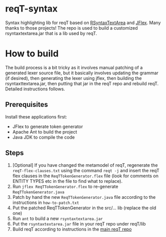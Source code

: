 reqT-syntax
==============

Syntax highlighting lib for reqT based on [RSyntaxTextArea](http://fifesoft.com/rsyntaxtextarea/) and [JFlex](http://jflex.de/). Many thanks to those projects!
The repo is used to build a customized rsyntaxtextarea.jar that is a lib used by reqT.


How to build
============

The build process is a bit tricky as it involves manual patching of a generated lexer source file, but it basically involves updating the grammar (if desired), then generating the lexer using jflex, then building the rsyntaxttextarea.jar, then putting that jar in the reqT repo and rebuild reqT. Detailed instructions follows.

Prerequisites
--------------
Install these applications first:
* JFlex to generate token generator
* Apache Ant to build the project
* Java JDK to compile the code


Steps
-------

1. [Optional] If you have changed the metamodel of reqT, regenerate the ```reqT-flex-clauses.txt``` using the command ```reqt -j``` and insert the reqT flex clauses in the ```ReqTTokenGenerator.flex``` file (look for comments on ENTITY TYPES etc in the file to find what to replace).
2. Run ```jflex ReqTTokenGenerator.flex``` to re-generate ```ReqTTokenGenerator.java```
3. Patch by hand the new ```ReqTTokenGenerator.java``` file according to the instructions in ```how-to-patch.txt```
4. Put the patched ReqTTokenGenerator in the src/... lib (replace the old one)
5. Run ```ant``` to build a new ```rsyntaxtextarea.jar```
6. Put the ```rsyntaxtextarea.jar``` file in your reqT repo under reqT/lib
7. Build reqT according to instructions in the [main reqT repo](https://github.com/reqT/reqT) 
